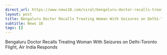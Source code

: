 ```yaml
---
direct_url: https://www.news18.com/viral/bengaluru-doctor-recalls-treating-woman-with-seizures-on-delhi-toronto-flight-air-india-responds-8670271.html
layout: post
title: Bengaluru Doctor Recalls Treating Woman With Seizures on Delhi-Toronto Flight, Air India Responds
subtitle: News 18
tags: []
---
```


Bengaluru Doctor Recalls Treating Woman With Seizures on Delhi-Toronto Flight, Air India Responds
